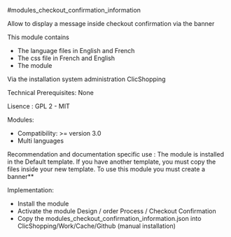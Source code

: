 #modules_checkout_confirmation_information

Allow to display a message inside checkout confirmation via the banner 

This module contains

- The language files in English and French
- The css file in French and English
- The module
  
Via the installation system administration ClicShopping

Technical Prerequisites: None

Lisence : GPL 2 - MIT

Modules:

- Compatibility: >= version 3.0
- Multi languages

Recommendation and documentation specific use :
The module is installed in the Default template.
If you have another template, you must copy the files inside your new template.
To use this module you must create a banner**

Implementation:

- Install the module 
- Activate the module Design / order Process / Checkout Confirmation
- Copy the modules_checkout_confirmation_information.json into ClicShopping/Work/Cache/Github (manual installation)



